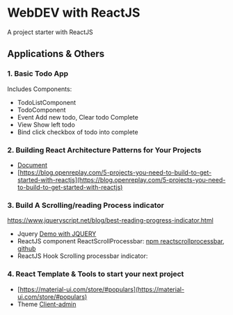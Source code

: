 # WebDEV with ReactJS

A project starter with ReactJS

## Applications & Others
### 1. Basic Todo App

Includes Components:

- TodoListComponent
- TodoComponent
- Event Add new todo, Clear todo Complete
- View Show left todo
- Bind click checkbox of todo into complete

### 2. Building React Architecture Patterns for Your Projects

- [Document](https://blog.openreplay.com/react-architecture-patterns-for-your-projects)
- [https://blog.openreplay.com/5-projects-you-need-to-build-to-get-started-with-reactjs](https://blog.openreplay.com/5-projects-you-need-to-build-to-get-started-with-reactjs)

### 3. Build A Scrolling/reading Process indicator 

https://www.jqueryscript.net/blog/best-reading-progress-indicator.html

- Jquery [Demo with JQUERY](https://www.jqueryscript.net/demo/Sticky-Reading-Progress-Indicator-jQuery/)
- ReactJS component ReactScrollProcessbar: [npm reactscrollprocessbar](https://www.npmjs.com/package/react-scroll-progress-bar), 
[github](https://github.com/thisisadityarao/react-scroll-progress-bar/blob/master/src/index.js)
- ReactJS Hook Scrolling processbar indicator: 

### 4. React Template & Tools to start your next project

- [https://material-ui.com/store/#populars](https://material-ui.com/store/#populars)
- Theme [Client-admin](https://tokyo.bloomui.com/extended-sidebar/dashboards/fitness)
